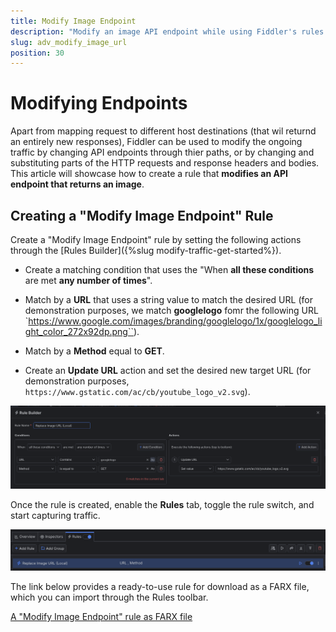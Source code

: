 ```yaml
---
title: Modify Image Endpoint
description: "Modify an image API endpoint while using Fiddler's rules."
slug: adv_modify_image_url
position: 30
---
```



# Modifying Endpoints

Apart from mapping request to different host destinations (that wil returnd an entirely new responses), Fiddler can be used to modify the ongoing traffic by changing API endpoints through thier  paths, or by changing and substituting parts of the HTTP requests and response headers and bodies. This article will showcase how to create a rule that **modifies an API endpoint that returns an image**.


## Creating a "Modify Image Endpoint" Rule

Create a "Modify Image Endpoint" rule by setting the following actions through the [Rules Builder]({%slug modify-traffic-get-started%}).

- Create a matching condition that uses the "When **all these conditions** are met **any number of times**". 

- Match by a **URL** that uses a string value to match the desired URL (for demonstration purposes, we match **googlelogo** fomr the following URL `https://www.google.com/images/branding/googlelogo/1x/googlelogo_light_color_272x92dp.png``).

- Match by a **Method** equal to **GET**.

- Create an **Update URL** action and set the desired new target URL (for demonstration purposes, `https://www.gstatic.com/ac/cb/youtube_logo_v2.svg`).

![Creating "Modify Image Endpoint" rule](../../images/advanced/adv-modify-image-endpoint-local.png)

Once the rule is created, enable the **Rules** tab, toggle the rule switch, and start capturing traffic.

![Activating the "Modify Image Endpoint" rule](../../images/advanced/adv-modify-image-endpoint-local-active.png)

The link below provides a ready-to-use rule for download as a FARX file, which you can import through the Rules toolbar.

[A "Modify Image Endpoint" rule as FARX file](https://github.com/telerik/fiddler-everywhere/rules/tooling/modify-image-endpoint-local)
 
 
